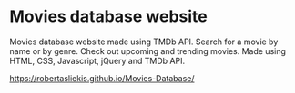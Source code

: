 # Movies database website

Movies database website made using TMDb API. Search for a movie by name or by genre. Check out upcoming and trending movies. Made using HTML, CSS, Javascript, jQuery and TMDb API.

https://robertasliekis.github.io/Movies-Database/
